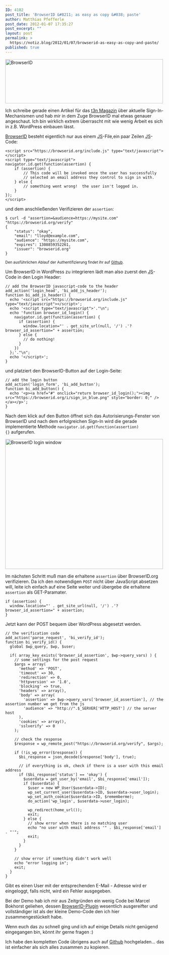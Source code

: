 ```yaml
---
ID: 4102
post_title: 'BrowserID &#8211; as easy as copy &#038; paste'
author: Matthias Pfefferle
post_date: 2012-01-07 17:35:27
post_excerpt: ""
layout: post
permalink: >
  https://notiz.blog/2012/01/07/browserid-as-easy-as-copy-and-paste/
published: true
---
```

<img src="http://notiz.blog/wp-content/uploads/2012/01/BrowserID.jpg" alt="BrowserID" width="500" height="140" class="aligncenter size-full wp-image-4104" />

Ich schreibe gerade einen Artikel für das <a href="http://t3n.de/">t3n Magazin</a> über aktuelle Sign-In-Mechanismen und hab mir in dem Zuge BrowserID mal etwas genauer angeschaut. Ich bin wirklich extrem überrascht mit wie wenig Arbeit es sich in z.B. WordPress einbauen lässt.

<a href="https://browserid.org/">BrowserID</a> besteht eigentlich nur aus einem <abbr title="JavaScript">JS</abbr>-File,ein paar Zeilen <abbr title="JavaScript">JS</abbr>-Code:

<pre><code>&lt;script src="https://browserid.org/include.js" type="text/javascript"&gt;&lt;/script&gt;
&lt;script type="text/javascript"&gt;
navigator.id.get(function(assertion) {
    if (assertion) {
        // This code will be invoked once the user has successfully
        // selected an email address they control to sign in with.
    } else {
        // something went wrong!  the user isn't logged in.
    }
});
&lt;/script&gt;</code></pre>

und dem anschließenden Verifizieren der <code>assertion</code>:

<pre><code>$ curl -d "assertion=<ASSERTION>&audience=https://mysite.com" "https://browserid.org/verify"
{
    "status": "okay",
    "email": "lloyd@example.com",
    "audience": "https://mysite.com",
    "expires": 1308859352261,
    "issuer": "browserid.org"
}</code></pre>

<small>Den ausführlichen Ablauf der Authentifizierung findet ihr auf <a href="https://github.com/mozilla/browserid/wiki/How-to-Use-BrowserID-on-Your-Site">Github</a>.</small>

Um BrowserID in WordPress zu integrieren lädt man also zuerst den <abbr title="JavaScript">JS</abbr>-Code in den Login Header:

<pre><code>// add the BrowserID javascript-code to the header
add_action('login_head', 'bi_add_js_header');
function bi_add_js_header() {
  echo '&lt;script src="https://browserid.org/include.js" type="text/javascript"&gt;&lt;/script&gt;';
  echo '&lt;script type="text/javascript"&gt;'."\n";
  echo 'function browser_id_login() {
    navigator.id.get(function(assertion) {
      if (assertion) {
        window.location="' . get_site_url(null, '/') .'?browser_id_assertion=" + assertion;
      } else {
        // do nothing!
      }
    })
  };'."\n";
  echo '&lt;/script&gt;';
}</code></pre>

und platziert den BrowserID-Button auf der Login-Seite:

<pre><code>// add the login button
add_action('login_form', 'bi_add_button');
function bi_add_button() {
  echo '&lt;p&gt;&lt;a href="#" onclick="return browser_id_login();"&gt;&lt;img src="https://browserid.org/i/sign_in_blue.png" style="border: 0;" /&gt;&lt;/a&gt;&lt;/p&gt;';
}</code></pre>

Nach dem klick auf den Button öffnet sich das Autorisierungs-Fenster von BrowserID und nach dem erfolgreichen Sign-In wird die gerade implementierte Methode <code>navigator.id.get(function(assertion) {}</code> aufgerufen.

<img src="http://notiz.blog/wp-content/uploads/2012/01/BrowserID-login-window.jpg" alt="BrowserID login window" title="BrowserID-login-window" width="500" height="412" class="aligncenter size-full wp-image-4111" />

Im nächsten Schritt muß man die erhaltene <code>assertion</code> über BrowserID.org verifizieren. Da ich den notwendigen <code>POST</code> nicht über JavaScript absetzen will, leite ich einfach auf eine Seite weiter und übergebe die erhaltene <code>assertion</code> als GET-Paramater.

<pre><code>if (assertion) {
  window.location="' . get_site_url(null, '/') .'?browser_id_assertion=" + assertion;
}</code></pre>

Jetzt kann der POST bequem über WordPress abgesetzt werden.

<pre><code>// the verification code
add_action('parse_request', 'bi_verify_id');
function bi_verify_id() {
  global $wp_query, $wp, $user;

  if( array_key_exists('browser_id_assertion', $wp->query_vars) ) {
    // some settings for the post request
    $args = array(
      'method' => 'POST',
      'timeout' => 30,
      'redirection' => 0,
      'httpversion' => '1.0',
      'blocking' => true,
      'headers' => array(),
      'body' => array(
        'assertion' => $wp->query_vars['browser_id_assertion'], // the assertion number we get from the js
        'audience' => "http://".$_SERVER['HTTP_HOST'] // the server host
      ),
      'cookies' => array(),
      'sslverify' => 0
    );

    // check the response
    $response = wp_remote_post("https://browserid.org/verify", $args);

    if (!is_wp_error($response)) {
      $bi_response = json_decode($response['body'], true);

      // if everything is ok, check if there is a user with this email address
      if ($bi_response['status'] == 'okay') {
        $userdata = get_user_by('email', $bi_response['email']);
        if ($userdata) {
          $user = new WP_User($userdata->ID);
          wp_set_current_user($userdata->ID, $userdata->user_login);
          wp_set_auth_cookie($userdata->ID, $rememberme);
          do_action('wp_login', $userdata->user_login);

          wp_redirect(home_url());
          exit;
        } else {
          // show error when there is no matching user
          echo "no user with email address '" . $bi_response['email'] . "'"; 
          exit;
        }
      }
    }
    
    // show error if something didn't work well
    echo "error logging in"; 
    exit;
  }
}</code></pre>

Gibt es einen User mit der entsprechenden E-Mail - Adresse wird er eingeloggt, falls nicht, wird ein Fehler ausgegeben.

Bei der Demo hab ich mir aus Zeitgründen ein wenig Code bei Marcel Bokhorst geliehen, dessen <a href="http://wordpress.org/extend/plugins/browserid/">BrowserID-Plugin</a> wesentlich ausgereifter und vollständiger ist als der kleine Demo-Code den ich hier zusammengestückelt habe.

Wenn euch das zu schnell ging und ich auf einige Details nicht genügend eingegangen bin, könnt ihr gerne fragen :)

Ich habe den kompletten Code übrigens auch auf <a href="https://gist.github.com/1574995">Github</a> hochgeladen... das ist einfacher als sich alles zusammen zu kopieren.